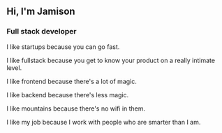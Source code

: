 ## Hi, I'm Jamison

### Full stack developer

I like startups because you can go fast. 

I like fullstack because you get to know your product on a really intimate level.

I like frontend because there's a lot of magic.

I like backend because there's less magic.

I like mountains because there's no wifi in them.

I like my job because I work with people who are smarter than I am.
